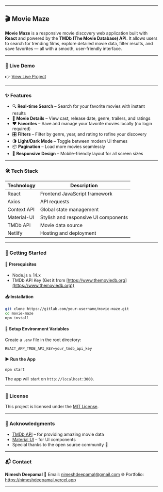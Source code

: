 
---

## 🎬 Movie Maze

**Movie Maze** is a responsive movie discovery web application built with **React** and powered by the **TMDb (The Movie Database) API**. It allows users to search for trending films, explore detailed movie data, filter results, and save favorites — all with a smooth, user-friendly interface.

---

### 🔗 Live Demo

👉 [View Live Project](https://moviemazebynimesh.netlify.app)

---

### ✨ Features

* 🔍 **Real-time Search** – Search for your favorite movies with instant results
* 🎥 **Movie Details** – View cast, release date, genre, trailers, and ratings
* ❤️ **Favorites** – Save and manage your favorite movies locally (no login required)
* 🎛️ **Filters** – Filter by genre, year, and rating to refine your discovery
* 🌗 **Light/Dark Mode** – Toggle between modern UI themes
* 📦 **Pagination** – Load more movies seamlessly
* 📱 **Responsive Design** – Mobile-friendly layout for all screen sizes

---

### 🛠️ Tech Stack

| Technology  | Description                          |
| ----------- | ------------------------------------ |
| React       | Frontend JavaScript framework        |
| Axios       | API requests                         |
| Context API | Global state management              |
| Material-UI | Stylish and responsive UI components |
| TMDb API    | Movie data source                    |
| Netlify     | Hosting and deployment               |

---

### 🚀 Getting Started

#### 🔧 Prerequisites

* Node.js ≥ 14.x
* TMDb API Key (Get it from [https://www.themoviedb.org](https://www.themoviedb.org))

#### 📥 Installation

```bash
git clone https://gitlab.com/your-username/movie-maze.git
cd movie-maze
npm install
```

#### 🔑 Setup Environment Variables

Create a `.env` file in the root directory:

```env
REACT_APP_TMDB_API_KEY=your_tmdb_api_key
```

#### ▶️ Run the App

```bash
npm start
```

The app will start on `http://localhost:3000`.

---

### 📄 License

This project is licensed under the [MIT License](LICENSE).

---

### 🙌 Acknowledgments

* [TMDb API](https://www.themoviedb.org/documentation/api) – for providing amazing movie data
* [Material UI](https://mui.com) – for UI components
* Special thanks to the open source community 💙

---

### 📬 Contact

**Nimesh Deepamal**
📧 Email: nimeshdeepamal@gmail.com
🌐 Portfolio: https://nimeshdeepamal.vercel.app

---

